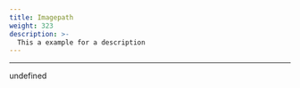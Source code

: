 ```yaml
---
title: Imagepath
weight: 323
description: >-
  This a example for a description
---
```


---

undefined
